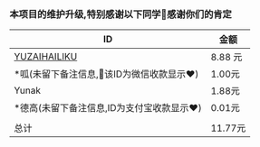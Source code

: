 ### 本项目的维护升级,特别感谢以下同学🌹感谢你们的肯定

| ID                                              | 金额    |
| ----------------------------------------------- | ------- |
| [YUZAIHAILIKU](https://github.com/YUZAIHAILIKU) | 8.88 元 |
|    *呱(未留下备注信息,💐该ID为微信收款显示❤️)         | 1.00元   |
|     Yunak                                       | 1.88元   |
|    *德高(未留下备注信息,ID为支付宝收款显示❤️)                                          | 0.01元   |
|  |  |
|   总计                                           | 11.77元   |
